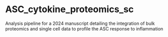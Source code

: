 # ASC_cytokine_proteomics_sc
Analysis pipeline for a 2024 manuscript detailing the integration of bulk proteomics and single cell data to profile the ASC response to inflammation
